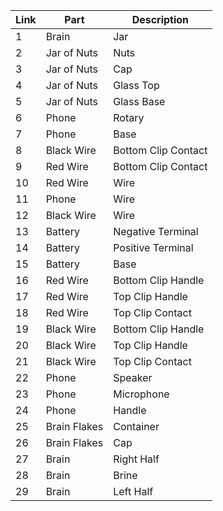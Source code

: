 | Link | Part | Description |
| --- | --- | --- |
| 1 | Brain | Jar | 
| 2 | Jar of Nuts | Nuts |
| 3 | Jar of Nuts | Cap |
| 4 | Jar of Nuts | Glass Top |
| 5 | Jar of Nuts | Glass Base |
| 6 | Phone | Rotary |
| 7 | Phone | Base |
| 8 | Black Wire | Bottom Clip Contact |
| 9 | Red Wire | Bottom Clip Contact |
| 10 | Red Wire | Wire |
| 11 | Phone | Wire |
| 12 | Black Wire | Wire |
| 13 | Battery | Negative Terminal |
| 14 | Battery | Positive Terminal |
| 15 | Battery | Base |
| 16 | Red Wire | Bottom Clip Handle |
| 17 | Red Wire | Top Clip Handle |
| 18 | Red Wire | Top Clip Contact |
| 19 | Black Wire | Bottom Clip Handle |
| 20 | Black Wire | Top Clip Handle |
| 21 | Black Wire | Top Clip Contact |
| 22 | Phone | Speaker |
| 23 | Phone | Microphone |
| 24 | Phone | Handle |
| 25 | Brain Flakes | Container |
| 26 | Brain Flakes | Cap |
| 27 | Brain | Right Half |
| 28 | Brain | Brine |
| 29 | Brain | Left Half |
